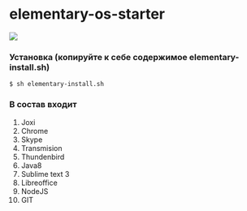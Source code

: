 # elementary-os-starter

<img src="https://adam.merrifield.ca/wp-content/uploads/2016/09/eos-loki-menu-1024x576.png" align="center">

### Установка (копируйте к себе содержимое elementary-install.sh)
```shell
$ sh elementary-install.sh
```

### В состав входит

1. Joxi
2. Chrome
3. Skype
4. Transmision
5. Thundenbird
6. Java8
7. Sublime text 3
8. Libreoffice
9. NodeJS
10. GIT 
